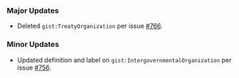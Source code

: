 ### Major Updates

- Deleted `gist:TreatyOrganization` per issue [#766](https://github.com/semanticarts/gist/issues/766).

### Minor Updates

- Updated definition and label on `gist:IntergovernmentalOrganization` per issue [#756](https://github.com/semanticarts/gist/issues/756).
